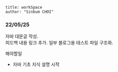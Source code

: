 ```
title: workSpace
author: "Sinbum CHOI"
```

### 22/05/25

자바 대문글 작성.  
피드백 내용 링크 추가. 일부 블로그용 테스트 파일 구조화.

해야할일
- 자바 기초 지식 설명 시작



